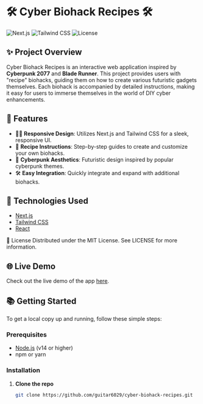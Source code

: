 # 🛠️ Cyber Biohack Recipes 🛠️

![Next.js](https://img.shields.io/badge/Next.js-11-000000?style=for-the-badge&logo=nextdotjs) ![Tailwind CSS](https://img.shields.io/badge/TailwindCSS-2.0-38B2AC?style=for-the-badge&logo=tailwind-css) ![License](https://img.shields.io/badge/license-MIT-blue.svg?style=for-the-badge)

## ✨ Project Overview

Cyber Biohack Recipes is an interactive web application inspired by **Cyberpunk 2077** and **Blade Runner**. This project provides users with "recipe" biohacks, guiding them on how to create various futuristic gadgets themselves. Each biohack is accompanied by detailed instructions, making it easy for users to immerse themselves in the world of DIY cyber enhancements.

## 🌟 Features

- 🧑‍💻 **Responsive Design**: Utilizes Next.js and Tailwind CSS for a sleek, responsive UI.
- 📜 **Recipe Instructions**: Step-by-step guides to create and customize your own biohacks.
- 🎨 **Cyberpunk Aesthetics**: Futuristic design inspired by popular cyberpunk themes.
- 🛠️ **Easy Integration**: Quickly integrate and expand with additional biohacks.

## 🚀 Technologies Used

- [Next.js](https://nextjs.org/)
- [Tailwind CSS](https://tailwindcss.com/)
- [React](https://reactjs.org/)

📜 License
Distributed under the MIT License. See LICENSE for more information.

## 🌐 Live Demo

Check out the live demo of the app [here](https://cyberpunk-recipe.vercel.app/).


## 📚 Getting Started

To get a local copy up and running, follow these simple steps:

### Prerequisites

- [Node.js](https://nodejs.org/) (v14 or higher)
- npm or yarn

### Installation

1. **Clone the repo**
   ```sh
   git clone https://github.com/guitar6029/cyber-biohack-recipes.git
    ```